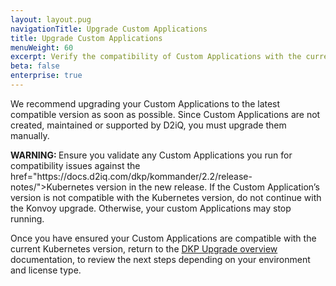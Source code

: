 ```yaml
---
layout: layout.pug
navigationTitle: Upgrade Custom Applications
title: Upgrade Custom Applications
menuWeight: 60
excerpt: Verify the compatibility of Custom Applications with the current Kubernetes version
beta: false
enterprise: true
---
```


We recommend upgrading your Custom Applications to the latest compatible version as soon as possible. Since Custom Applications are not created, maintained or supported by D2iQ, you must upgrade them manually.

<p class="message--warning"><strong>WARNING: </strong>Ensure you validate any Custom Applications you run for compatibility issues against the <a> href="https://docs.d2iq.com/dkp/kommander/2.2/release-notes/">Kubernetes version</a> in the new release. If the Custom Application’s version is not compatible with the Kubernetes version, do not continue with the Konvoy upgrade. Otherwise, your custom Applications may stop running.
</p>

Once you have ensured your Custom Applications are compatible with the current Kubernetes version, return to the [DKP Upgrade overview][dkp_upgrade] documentation, to review the next steps depending on your environment and license type.

[dkp_upgrade]: ../../dkp-upgrade/
[release_notes]: ../../release-notes/
